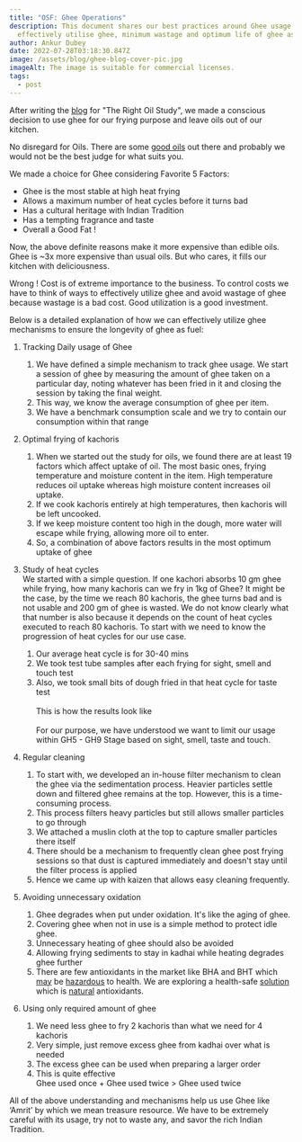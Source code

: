 ```yaml
---
title: "OSF: Ghee Operations"
description: This document shares our best practices around Ghee usage, how to
  effectively utilise ghee, minimum wastage and optimum life of ghee as fuel
author: Ankur Dubey
date: 2022-07-28T03:18:30.847Z
image: /assets/blog/ghee-blog-cover-pic.jpg
imageAlt: The image is suitable for commercial licenses.
tags:
  - post
---
```

After writing the [blog](https://oldschoolfoods.in/blog/2021-09-02-oil-study/) for "The Right Oil Study", we made a conscious decision to use ghee for our frying purpose and leave oils out of our kitchen. 

No disregard for Oils. There are some [good oils](https://oldschoolfoods.in/blog/2021-09-02-oil-study/) out there and probably we would not be the best judge for what suits you.

We made a choice for Ghee considering Favorite 5 Factors:

* Ghee is the most stable at high heat frying
* Allows a maximum number of heat cycles before it turns bad
* Has a cultural heritage with Indian Tradition
* Has a tempting fragrance and taste
* Overall a Good Fat !

Now, the above definite reasons make it more expensive than edible oils. \
Ghee is ~3x more expensive than usual oils. But who cares, it fills our kitchen with deliciousness. 

Wrong ! Cost is of extreme importance to the business. To control costs we have to think of ways to effectively utilize ghee and avoid wastage of ghee because wastage is a bad cost. Good utilization is a good investment.

Below is a detailed explanation of how we can effectively utilize ghee mechanisms to ensure the longevity of ghee as fuel:

1. Tracking Daily usage of Ghee

   1. We have defined a simple mechanism to track ghee usage. We start a session of ghee by measuring the amount of ghee taken on a particular day, noting whatever has been fried in it and closing the session by taking the final weight.
   2. This way, we know the average consumption of ghee per item.
   3. We have a benchmark consumption scale and we try to contain our consumption within that range
2. Optimal frying of kachoris

   1. When we started out the study for oils, we found there are at least 19 factors which affect uptake of oil. The most basic ones, frying temperature and moisture content in the item. High temperature reduces oil uptake whereas high moisture content increases oil uptake.
   2. If we cook kachoris entirely at high temperatures, then kachoris will be left uncooked.
   3. If we keep moisture content too high in the dough, more water will escape while frying, allowing more oil to enter.
   4. So, a combination of above factors results in the most optimum uptake of ghee
3. Study of heat cycles\
   We started with a simple question. If one kachori absorbs 10 gm ghee while frying, how many kachoris can we fry in 1kg of Ghee? It might be the case, by the time we reach 80 kachoris, the ghee turns bad and is not usable and 200 gm of ghee is wasted. We do not know clearly what that number is also because it depends on the count of heat cycles executed to reach 80 kachoris. To start with we need to know the progression of heat cycles for our use case.

   1. Our average heat cycle is for 30-40 mins
   2. We took test tube samples after each frying for sight, smell and touch test
   3. Also, we took small bits of dough fried in that heat cycle for taste test\
      \
      This is how the results look like\
      \
      For our purpose, we have understood we want to limit our usage within GH5 - GH9 Stage based on sight, smell, taste and touch.
4. Regular cleaning

   1. To start with, we developed an in-house filter mechanism to clean the ghee via the sedimentation process. Heavier particles settle down and filtered ghee remains at the top. However, this is a time-consuming process.
   2. This process filters heavy particles but still allows smaller particles to go through
   3. We attached a muslin cloth at the top to capture smaller particles there itself
   4. There should be a mechanism to frequently clean ghee post frying sessions so that dust is captured immediately and doesn't stay until the filter process is applied
   5. Hence we came up with kaizen that allows easy cleaning frequently.
5. Avoiding unnecessary oxidation

   1. Ghee degrades when put under oxidation. It's like the aging of ghee.
   2. Covering ghee when not in use is a simple method to protect idle ghee.
   3. Unnecessary heating of ghee should also be avoided
   4. Allowing frying sediments to stay in kadhai while heating degrades ghee further
   5. There are few antioxidants in the market like BHA and BHT which [may](https://www.livescience.com/36424-food-additive-bha-butylated-hydroxyanisole.html) be [hazardous](https://www.thoughtco.com/bha-and-bht-food-preservatives-607393) to health. We are exploring a health-safe [solution](https://ifst.onlinelibrary.wiley.com/doi/10.1111/ijfs.13526) which is [natural](https://www.ncbi.nlm.nih.gov/pmc/articles/PMC4348291/) antioxidants.
6. Using only required amount of ghee

   1. We need less ghee to fry 2 kachoris than what we need for 4 kachoris
   2. Very simple, just remove excess ghee from kadhai over what is needed
   3. The excess ghee can be used when preparing a larger order
   4. This is quite effective\
      Ghee used once + Ghee used twice > Ghee used twice



All of the above understanding and mechanisms help us use Ghee like ‘Amrit’ by which we mean treasure resource. We have to be extremely careful with its usage, try not to waste any, and savor the rich Indian Tradition.